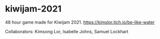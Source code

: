 # kiwijam-2021
48 hour game made for Kiwijam 2021.
https://kimslor.itch.io/be-like-water

Collaborators:
Kimsong Lor,
Isabelle Johns,
Samuel Lockhart
